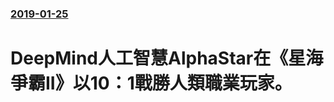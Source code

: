 ### [2019-01-25](/news/2019/01/25/index.md)

##### 
# DeepMind人工智慧AlphaStar在《星海爭霸II》以10：1戰勝人類職業玩家。



